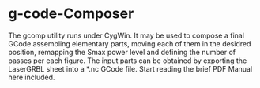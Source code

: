 # g-code-Composer
The gcomp utility runs under CygWin. It may be used to compose a final GCode assembling elementary parts, moving each of them in the desidred position, remapping the Smax power level and defining the number of passes per each figure. The input parts can be obtained by exporting the LaserGRBL sheet into a *.nc GCode file. Start reading the brief PDF Manual here included.
